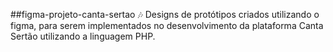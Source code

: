 ##figma-projeto-canta-sertao 🎶
Designs de protótipos criados utilizando o figma, para serem implementados no desenvolvimento da plataforma Canta Sertão utilizando a linguagem PHP. 
